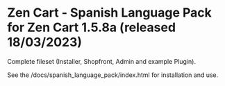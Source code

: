 # Zen Cart - Spanish Language Pack for Zen Cart 1.5.8a (released 18/03/2023)

Complete fileset (Installer, Shopfront, Admin and example Plugin).

See the /docs/spanish_language_pack/index.html for installation and use.
